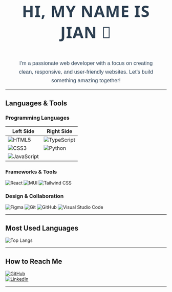 <h1 align="center" style="font-family: 'Segoe UI', Tahoma, Geneva, Verdana, sans-serif; font-size: 3.5em; color: #2C3E50; letter-spacing: 1.5px; text-transform: uppercase; font-weight: bold; padding: 20px 0;">Hi, my name is Jian 🚀</h1>
<p align="center" style="font-family: 'Arial', sans-serif; font-size: 1.2em; color: #34495E; line-height: 1.6; max-width: 800px; margin: 0 auto; padding: 0 20px;">
  I'm a passionate web developer with a focus on creating clean, responsive, and user-friendly websites. Let's build something amazing together! 
</p>

---

## Languages & Tools

### Programming Languages

| Left Side                | Right Side               |
|--------------------------|--------------------------|
| ![HTML5](https://img.shields.io/badge/-HTML5-E34F26?style=flat-square&logo=html5&logoColor=white) | ![TypeScript](https://img.shields.io/badge/-TypeScript-3178C6?style=flat-square&logo=typescript&logoColor=white) |
| ![CSS3](https://img.shields.io/badge/-CSS3-1572B6?style=flat-square&logo=css3)  | ![Python](https://img.shields.io/badge/-Python-3776AB?style=flat-square&logo=python&logoColor=white) |
| ![JavaScript](https://img.shields.io/badge/-JavaScript-F7DF1E?style=flat-square&logo=javascript&logoColor=black) |  |


### Frameworks & Tools
![React](https://img.shields.io/badge/-React-61DAFB?style=flat-square&logo=react&logoColor=black)
![MUI](https://img.shields.io/badge/-MUI-007FFF?style=flat-square&logo=mui&logoColor=white)
![Tailwind CSS](https://img.shields.io/badge/-TailwindCSS-38B2AC?style=flat-square&logo=tailwind-css&logoColor=white)

### Design & Collaboration
![Figma](https://img.shields.io/badge/-Figma-F24E1E?style=flat-square&logo=figma&logoColor=white)
![Git](https://img.shields.io/badge/-Git-F05032?style=flat-square&logo=git&logoColor=white)
![GitHub](https://img.shields.io/badge/-GitHub-181717?style=flat-square&logo=github&logoColor=white)
![Visual Studio Code](https://img.shields.io/badge/-VS_Code-007ACC?style=flat-square&logo=visualstudiocode&logoColor=white)

---

## Most Used Languages

![Top Langs](https://github-readme-stats.vercel.app/api/top-langs/?username=nova-jian&layout=compact&theme=radical)

---

## How to Reach Me

[![GitHub](https://img.shields.io/badge/GitHub-Profile-181717?style=flat-square&logo=github)](https://github.com/nova-jian)  
[![LinkedIn](https://img.shields.io/badge/LinkedIn-Profile-blue?style=flat-square&logo=linkedin)](https://linkedin.com/in/jianbetancourt)

---
